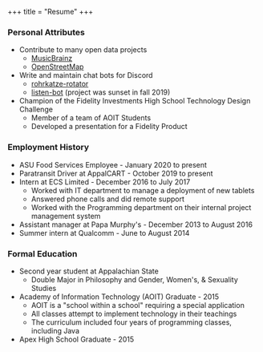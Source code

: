 +++
title = "Resume"
+++

### Personal Attributes
* Contribute to many open data projects
  * [MusicBrainz](https://musicbrainz.org/user/7596ff)
  * [OpenStreetMap](https://www.openstreetmap.org/user/7596ff/history)
* Write and maintain chat bots for Discord
  * [rohrkatze-rotator](https://www.github.com/7596ff/rohrkatze-rotator)
  * [listen-bot](https://www.github.com/7596ff/listen-bot) (project was sunset in fall 2019)
* Champion of the Fidelity Investments High School Technology Design Challenge
  * Member of a team of AOIT Students
  * Developed a presentation for a Fidelity Product

### Employment History
* ASU Food Services Employee - January 2020 to present
* Paratransit Driver at AppalCART - October 2019 to present
* Intern at ECS Limited - December 2016 to July 2017
  * Worked with IT department to manage a deployment of new tablets
  * Answered phone calls and did remote support
  * Worked with the Programming department on their internal project management system
* Assistant manager at Papa Murphy's - December 2013 to August 2016
* Summer intern at Qualcomm - June to August 2014

### Formal Education
* Second year student at Appalachian State
  * Double Major in Philosophy and Gender, Women's, & Sexuality Studies
* Academy of Information Technology (AOIT) Graduate - 2015
  * AOIT is a "school within a school" requiring a special application
  * All classes attempt to implement technology in their teachings
  * The curriculum included four years of programming classes, including Java
* Apex High School Graduate - 2015

